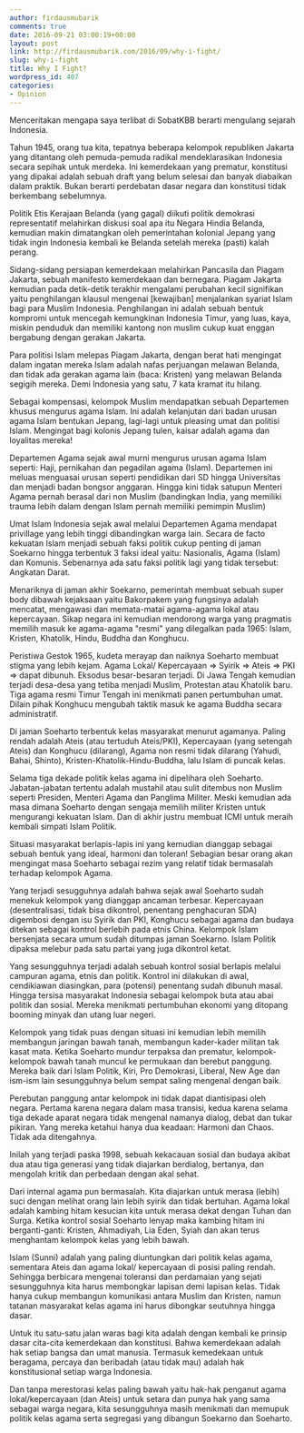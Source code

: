 ```yaml
---
author: firdausmubarik
comments: true
date: 2016-09-21 03:00:19+00:00
layout: post
link: http://firdausmubarik.com/2016/09/why-i-fight/
slug: why-i-fight
title: Why I Fight?
wordpress_id: 407
categories:
- Opinion
---
```


Menceritakan mengapa saya terlibat di SobatKBB berarti mengulang sejarah Indonesia.

Tahun 1945, orang tua kita, tepatnya beberapa kelompok republiken Jakarta yang ditantang oleh pemuda-pemuda radikal mendeklarasikan Indonesia secara sepihak untuk merdeka. Ini kemerdekaan yang prematur, konstitusi yang dipakai adalah sebuah draft yang belum selesai dan banyak diabaikan dalam praktik. Bukan berarti perdebatan dasar negara dan konstitusi tidak berkembang sebelumnya. 

Politik Etis Kerajaan Belanda (yang gagal) diikuti politik demokrasi representatif melahirkan diskusi soal apa itu Negara Hindia Belanda, kemudian makin dimatangkan oleh pemerintahan kolonial Jepang yang tidak ingin Indonesia kembali ke Belanda setelah mereka (pasti) kalah perang. 

Sidang-sidang persiapan kemerdekaan melahirkan Pancasila dan Piagam Jakarta, sebuah manifesto kemerdekaan dan bernegara. Piagam Jakarta kemudian pada detik-detik terakhir mengalami perubahan kecil signifikan yaitu penghilangan klausul mengenai [kewajiban] menjalankan syariat Islam bagi para Muslim Indonesia. Penghilangan ini adalah sebuah bentuk kompromi untuk mencegah kemungkinan Indonesia Timur, yang luas, kaya, miskin penduduk dan memiliki kantong non muslim cukup kuat enggan bergabung dengan gerakan Jakarta.

Para politisi Islam melepas Piagam Jakarta, dengan berat hati mengingat dalam ingatan mereka Islam adalah nafas perjuangan melawan Belanda, dan tidak ada gerakan agama lain (baca: Kristen) yang melawan Belanda segigih mereka. Demi Indonesia yang satu, 7 kata kramat itu hilang. 

Sebagai kompensasi, kelompok Muslim mendapatkan sebuah Departemen khusus mengurus agama Islam. Ini adalah kelanjutan dari badan urusan agama Islam bentukan Jepang, lagi-lagi untuk pleasing umat dan politisi Islam. Mengingat bagi kolonis Jepang tulen, kaisar adalah agama dan loyalitas mereka!

Departemen Agama sejak awal murni mengurus urusan agama Islam seperti: Haji, pernikahan dan pegadilan agama (Islam). Departemen ini meluas menguasai urusan seperti pendidikan dari SD hingga Universitas dan menjadi badan bongsor anggaran. Hingga kini tidak satupun Menteri Agama pernah berasal dari non Muslim (bandingkan India, yang memiliki trauma lebih dalam dengan Islam pernah memiliki pemimpin Muslim)

Umat Islam Indonesia sejak awal melalui Departemen Agama mendapat privillage yang lebih tinggi dibandingkan warga lain. Secara de facto kekuatan Islam menjadi sebuah faksi politik cukup penting di jaman Soekarno hingga terbentuk 3 faksi ideal yaitu: Nasionalis, Agama (Islam) dan Komunis. Sebenarnya ada satu faksi politik lagi yang tidak tersebut: Angkatan Darat.

Menariknya di jaman akhir Soekarno, pemerintah membuat sebuah super body dibawah kejaksaan yaitu Bakorpakem yang fungsinya adalah mencatat, mengawasi dan memata-matai agama-agama lokal atau kepercayaan. Sikap negara ini kemudian mendorong warga yang pragmatis memilih masuk ke agama-agama "resmi" yang dilegalkan pada 1965: Islam, Kristen, Khatolik, Hindu, Buddha dan Konghucu.

Peristiwa Gestok 1965, kudeta merayap dan naiknya Soeharto membuat stigma yang lebih kejam. Agama Lokal/ Kepercayaan => Syirik => Ateis => PKI => dapat dibunuh. Eksodus besar-besaran terjadi. Di Jawa Tengah kemudian terjadi desa-desa yang tetiba menjadi Muslim, Protestan atau Khatolik baru. Tiga agama resmi Timur Tengah ini menikmati panen pertumbuhan umat. Dilain pihak Konghucu mengubah taktik masuk ke agama Buddha secara administratif. 

Di jaman Soeharto terbentuk kelas masyarakat menurut agamanya. Paling rendah adalah Ateis (atau tertuduh Ateis/PKI), Kepercayaan (yang setengah Ateis) dan Konghucu (dilarang), Agama non resmi tidak dilarang (Yahudi, Bahai, Shinto), Kristen-Khatolik-Hindu-Buddha, lalu Islam di puncak kelas.

Selama tiga dekade politik kelas agama ini dipelihara oleh Soeharto. Jabatan-jabatan tertentu adalah mustahil atau sulit ditembus non Muslim seperti Presiden, Menteri Agama dan Panglima Militer. Meski kemudian ada masa dimana Soeharto dengan sengaja memilih militer Kristen untuk mengurangi kekuatan Islam. Dan di akhir justru membuat ICMI untuk meraih kembali simpati Islam Politik.

Situasi masyarakat berlapis-lapis ini yang kemudian dianggap sebagai sebuah bentuk yang ideal, harmoni dan toleran! Sebagian besar orang akan mengingat masa Soeharto sebagai rezim yang relatif tidak bermasalah terhadap kelompok Agama. 

Yang terjadi sesugguhnya adalah bahwa sejak awal Soeharto sudah menekuk kelompok yang dianggap ancaman terbesar. Kepercayaan (desentralisasi, tidak bisa dikontrol, penentang penghacuran SDA) digembosi dengan isu Syirik dan PKI, Konghucu sebagai agama dan budaya ditekan sebagai kontrol berlebih pada etnis China. Kelompok Islam bersenjata secara umum sudah ditumpas jaman Soekarno. Islam Politik dipaksa melebur pada satu partai yang juga dikontrol ketat.

Yang sesungguhnya terjadi adalah sebuah kontrol sosial berlapis melalui campuran agama, etnis dan politik. Kontrol ini dilakukan di awal, cendikiawan diasingkan, para (potensi) penentang sudah dibunuh masal. Hingga tersisa masyarakat Indonesia sebagai kelompok buta atau abai politik dan sosial. Mereka menikmati pertumbuhan ekonomi yang ditopang booming minyak dan utang luar negeri.

Kelompok yang tidak puas dengan situasi ini kemudian lebih memilih membangun jaringan bawah tanah, membangun kader-kader militan tak kasat mata. Ketika Soeharto mundur terpaksa dan prematur, kelompok-kelompok bawah tanah muncul ke permukaan dan berebut panggung. Mereka baik dari Islam Politik, Kiri, Pro Demokrasi, Liberal, New Age dan ism-ism lain sesungguhnya belum sempat saling mengenal dengan baik.

Perebutan panggung antar kelompok ini tidak dapat diantisipasi oleh negara. Pertama karena negara dalam masa transisi, kedua karena selama tiga dekade aparat negara tidak mengenal namanya dialog, debat dan tukar pikiran. Yang mereka ketahui hanya dua keadaan: Harmoni dan Chaos. Tidak ada ditengahnya.

Inilah yang terjadi paska 1998, sebuah kekacauan sosial dan budaya akibat dua atau tiga generasi yang tidak diajarkan berdialog, bertanya, dan mengolah kritik dan perbedaan dengan akal sehat.

Dari internal agama pun bermasalah. Kita diajarkan untuk merasa (lebih) suci dengan melihat orang lain lebih syirik dan tidak bertuhan. Agama lokal adalah kambing hitam kesucian kita untuk merasa dekat dengan Tuhan dan Surga. Ketika kontrol sosial Soeharto lenyap maka kambing hitam ini berganti-ganti: Kristen, Ahmadiyah, Lia Eden, Syiah dan akan terus menghantam kelompok kelas yang lebih bawah.

Islam (Sunni) adalah yang paling diuntungkan dari politik kelas agama, sementara Ateis dan agama lokal/ kepercayaan di posisi paling rendah. Sehingga berbicara mengenai toleransi dan perdamaian yang sejati sesungguhnya kita harus membongkar lapisan demi lapisan kelas. Tidak hanya cukup membangun komunikasi antara Muslim dan Kristen, namun tatanan masyarakat kelas agama ini harus dibongkar seutuhnya hingga dasar.

Untuk itu satu-satu jalan waras bagi kita adalah dengan kembali ke prinsip dasar cita-cita kemerdekaan dan konstitusi. Bahwa kemerdekaan adalah hak setiap bangsa dan umat manusia. Termasuk kemedekaan untuk beragama, percaya dan beribadah (atau tidak mau) adalah hak konstitusional setiap warga Indonesia.

Dan tanpa merestorasi kelas paling bawah yaitu hak-hak penganut agama lokal/kepercayaan (dan Ateis) untuk setara dan punya hak yang sama sebagai warga negara, kita sesungguhnya masih menikmati dan memupuk politik kelas agama serta segregasi yang dibangun Soekarno dan Soeharto.














